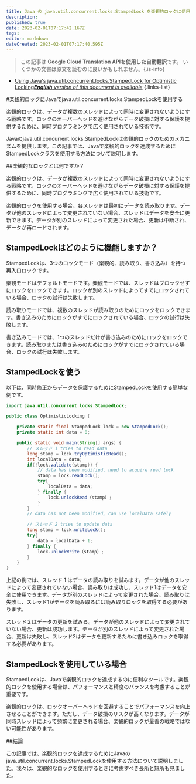 ```yaml
---
title: Java の java.util.concurrent.locks.StampedLock を楽観的ロックに使用する
description: 
published: true
date: 2023-02-01T07:17:42.167Z
tags: 
editor: markdown
dateCreated: 2023-02-01T07:17:40.595Z
---
```


> この記事は **Google Cloud Translation APIを使用した自動翻訳**です。
いくつかの文書は原文を読むのに良いかもしれません。{.is-info}

- [Using Java's java.util.concurrent.locks.StampedLock for Optimistic Locking***English** version of this document is available*](/en/Knowledge-base/Java/using-java-s-java-util-concurrent-locks-stampedlock-for-optimistic-locking)
{.links-list}



#楽観的ロックにJavaでjava.util.concurrent.locks.StampedLockを使用する

楽観的ロックは、データが複数のスレッドによって同時に変更されないようにする戦略です。ロックのオーバーヘッドを避けながらデータ破損に対する保護を提供するために、同時プログラミングで広く使用されている技術です。

Javaのjava.util.concurrent.locks.StampedLockは楽観的ロックのためのメカニズムを提供します。この記事では、Javaで楽観的ロックを達成するためにStampedLockクラスを使用する方法について説明します。

##楽観的なロックとは何ですか？

楽観的ロックは、データが複数のスレッドによって同時に変更されないようにする戦略です。ロックのオーバーヘッドを避けながらデータ破損に対する保護を提供するために、同時プログラミングで広く使用されている技術です。

楽観的ロックを使用する場合、各スレッドは最初にデータを読み取ります。データが他のスレッドによって変更されていない場合、スレッドはデータを安全に更新できます。データが別のスレッドによって変更された場合、更新は中断され、データが再ロードされます。

## StampedLockはどのように機能しますか？

StampedLockは、3つのロックモード（楽観的、読み取り、書き込み）を持つ再入口ロックです。

楽観モードはデフォルトモードです。楽観モードでは、スレッドはブロックせずにロックをロックできます。ロックが別のスレッドによってすでにロックされている場合、ロックの試行は失敗します。

読み取りモードでは、複数のスレッドが読み取りのためにロックをロックできます。書き込みのためにロックがすでにロックされている場合、ロックの試行は失敗します。

書き込みモードでは、1つのスレッドだけが書き込みのためにロックをロックできます。読み取りまたは書き込みのためにロックがすでにロックされている場合、ロックの試行は失敗します。

## StampedLockを使う

以下は、同時修正からデータを保護するためにStampedLockを使用する簡単な例です。

```java
import java.util.concurrent.locks.StampedLock;

public class OptimisticLocking {

    private static final StampedLock lock = new StampedLock();
    private static int data = 0;

    public static void main(String[] args) {
        // スレッド 1 tries to read data
        long stamp = lock.tryOptimisticRead();
        int localData = data;
        if(!lock.validate(stamp)) {
            // data has been modified, need to acquire read lock
            stamp = lock.readLock();
            try{
                localData = data;
            } finally {
                lock.unlockRead（stamp）;
            }
        }
        // data has not been modified, can use localData safely

        // スレッド 2 tries to update data
        long stamp = lock.writeLock();
        try{
            data = localData + 1;
        } finally {
            lock.unlockWrite（stamp）;
        }
    }
}
```

上記の例では、スレッド 1 はデータの読み取りを試みます。データが他のスレッドによって変更されていない場合、読み取りは成功し、スレッド1はデータを安全に使用できます。データが別のスレッドによって変更された場合、読み取りは失敗し、スレッド1がデータを読み取るには読み取りロックを取得する必要があります。

スレッド２はデータの更新を試みる。データが他のスレッドによって変更されていない場合、更新は成功します。データが別のスレッドによって変更された場合、更新は失敗し、スレッド2はデータを更新するために書き込みロックを取得する必要があります。

## StampedLockを使用している場合

StampedLockは、Javaで楽観的ロックを達成するのに便利なツールです。楽観的ロックを使用する場合は、パフォーマンスと精度のバランスを考慮することが重要です。

楽観的ロックは、ロックオーバーヘッドを回避することでパフォーマンスを向上させることができます。ただし、データ破損のリスクが高くなります。データが同時スレッドによって頻繁に変更される場合、楽観的ロックが最善の戦略ではない可能性があります。

##結論

この記事では、楽観的ロックを達成するためにJavaのjava.util.concurrent.locks.StampedLockを使用する方法について説明しました。我々は、楽観的なロックを使用するときに考慮すべき長所と短所も見ました。